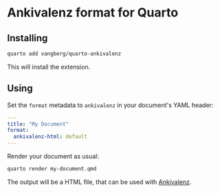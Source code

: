 # Ankivalenz format for Quarto

## Installing

```bash
quarto add vangberg/quarto-ankivalenz
```

This will install the extension.

## Using

Set the `format` metadata to `ankivalenz` in your document's YAML header:

```yaml
---
title: "My Document"
format:
  ankivalenz-html: default
---
```

Render your document as usual:

```bash
quarto render my-document.qmd
```

The output will be a HTML file, that can be used with [Ankivalenz](https://github.com/vangberg/ankivalenz).
